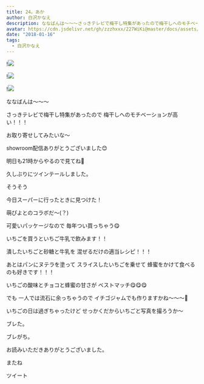 ```yaml
---
title: 24。あか
author: 白沢かなえ
description: ななばんは〜〜〜さっきテレビで梅干し特集があったので梅干しへのモチベーションが高い！！！お取り寄せしてみたいな〜showroom配信ありがとうございました😊明日...
avatar: https://cdn.jsdelivr.net/gh/zzzhxxx/227WiKi@master/docs/assets/photo/avatar/kanae.jpg
date: "2018-01-16"
tags:
  - 白沢かなえ
---
```


!![](https://cdn.jsdelivr.net/gh/zzzhxxx/227WiKi-image@master/blog-image/kanae-2018-01-16_1.jpg)

!![](https://cdn.jsdelivr.net/gh/zzzhxxx/227WiKi-image@master/blog-image/kanae-2018-01-16_2.jpg)

!![](https://cdn.jsdelivr.net/gh/zzzhxxx/227WiKi-image@master/blog-image/kanae-2018-01-16_3.jpg)






ななばんは〜〜〜



さっきテレビで梅干し特集があったので
梅干しへのモチベーションが高い！！！

お取り寄せしてみたいな〜









showroom配信ありがとうございました😊

明日も21時からやるので見てね🎈






久しぶりにツインテールしました。








そうそう

今日スーパーに行ったときに見つけた！





萌ぴよとのコラボだ〜(？)


可愛いパッケージなので
毎年つい買っちゃう😋







いちごを買うといちご牛乳で飲みます！！

潰したいちごと砂糖と牛乳を
混ぜるだけの適当レシピ！！！



あとはパンにヌテラを塗って
スライスしたいちごを乗せて
蜂蜜をかけて食べるのも好きです！！！

いちごの酸味とチョコと蜂蜜の甘さが
ベストマッチ😋😋😋



でも
一人では流石に余っちゃうので
イチゴジャムでも作りますかね〜〜〜🍓







いちごの日は過ぎちゃったけど
せっかくだからいちごと写真を撮ろうか〜








ブレた。

ブレがち。








お読みいただきありがとうございました。

またね


ツイート




